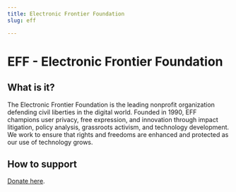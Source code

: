 ```yaml
---
title: Electronic Frontier Foundation
slug: eff

---
```


# EFF - Electronic Frontier Foundation

## What is it?

The Electronic Frontier Foundation is the leading nonprofit organization defending civil liberties in the digital world. Founded in 1990, EFF champions user privacy, free expression, and innovation through impact litigation, policy analysis, grassroots activism, and technology development. We work to ensure that rights and freedoms are enhanced and protected as our use of technology grows.


## How to support

[Donate here](https://www.eff.org/de/helpout).
